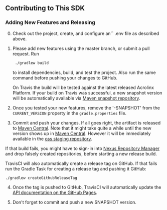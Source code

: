 ## Contributing to This SDK 

### Adding New Features and Releasing

0. Check out the project, create, and configure an`` .env file as described above.

1. Please add new features using the master branch, or submit a pull request.
   Run 
   ```bash
    ./gradlew build
   ```
    to install dependencies, build, and test the project. 
    Also run the same command before pushing your changes to GitHub.
    
    On Travis the build will be tested against the latest released Acrolinx Platform.
    If your build on Travis was successful, a new snapshot version will be automatically available via [Maven snapshot repository](https://oss.sonatype.org/content/repositories/snapshots/com/acrolinx/client/sdk/).

2. Once you tested your new features, remove the '-SNAPSHOT' from the `CURRENT_VERSION` property in the `gradle.properties` file.

3. Commit and push your changes. If all goes right, the artifact is released to [Maven Central](https://search.maven.org/#search%7Cga%7C1%7Cg%3A%22com.acrolinx.client%22%20a%3A%22sdk%22%20).
Note that it might take quite a while until the new version shows up in [Maven Central](https://search.maven.org/#search%7Cga%7C1%7Cg%3A%22com.acrolinx.client%22%20a%3A%22sdk%22%20). However it will be immediately available in the [oss staging repository](https://oss.sonatype.org/content/groups/staging/com/acrolinx/client/sdk/).

If that build fails, you might have to sign-in into [Nexus Repository Manager](https://oss.sonatype.org/#welcome) and drop falsely created repositories, before starting a new release build.

TravisCI will also automatically create a release tag on GitHub. If that fails run the Gradle Task for creating a release tag and pushing it GitHub:

   ```bash
   ./gradlew createGithubReleaseTag
   ```

4. Once the tag is pushed to GitHub, TravisCI will automatically update the [API documentation on the GitHub Pages](https://acrolinx.github.io/sidebar-sdk-java/).

5. Don't forget to commit and push a new SNAPSHOT version.